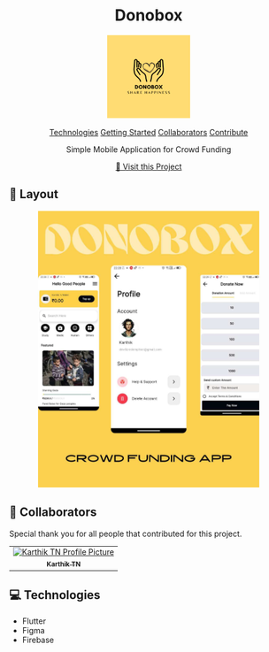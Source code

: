                   
<h1 align="center" style="font-weight: bold;">Donobox</h1>

<p align="center"><img src="https://github.com/SISACO/demobox/blob/main/assets/dono-logo.png" alt="project-image" width="150px" height="150px" style= "border-radius:{100%}"></p>

<p align="center">
<a href="#tech">Technologies</a>
<a href="#started">Getting Started</a>
<a href="#colab">Collaborators</a>
<a href="#contribute">Contribute</a> 
</p>


<p align="center">Simple Mobile Application for Crowd Funding</p>


<p align="center">
<a href="https://github.com/SISACO/demobox">📱 Visit this Project</a>
</p>
 

<h2 id="layout">🎨 Layout</h2>

<p align="center">

<img src="https://github.com/SISACO/demobox/blob/main/assets/COLLAGE%20ALUMNI%20PORTAL(1).jpg" alt="Random Image" width="400px">
</p>
 
<h2 id="colab">🤝 Collaborators</h2>

<p>Special thank you for all people that contributed for this project.</p>
<table>
<tr>

<td align="center">
<a href="https://github.com/devilzred">
<img src="https://avatars.githubusercontent.com/u/140325530?v=4" width="100px;" alt="Karthik TN Profile Picture"/><br>
<sub>
<b>Karthik TN</b>
</sub>
</a>
</td>

</tr>
</table>

<h2 id="technologies">💻 Technologies</h2>

- Flutter
- Figma
- Firebase

 
